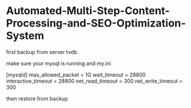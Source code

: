 # Automated-Multi-Step-Content-Processing-and-SEO-Optimization-System


first backup from server tvdb

make sure your mysql is running and my.ini 

[mysqld]
max_allowed_packet = 1G
wait_timeout = 28800
interactive_timeout = 28800
net_read_timeout = 300
net_write_timeout = 300


then restore from backup


